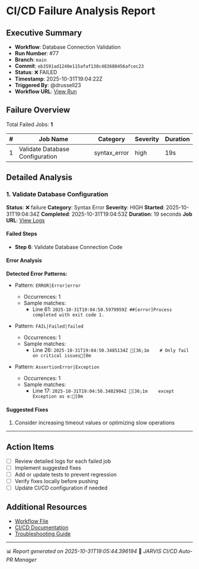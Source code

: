 # CI/CD Failure Analysis Report

## Executive Summary

- **Workflow**: Database Connection Validation
- **Run Number**: #77
- **Branch**: `main`
- **Commit**: `eb3591ad1240e115afaf138c483680456afcec23`
- **Status**: ❌ FAILED
- **Timestamp**: 2025-10-31T19:04:22Z
- **Triggered By**: @drussell23
- **Workflow URL**: [View Run](https://github.com/drussell23/JARVIS-AI/actions/runs/18982580157)

## Failure Overview

Total Failed Jobs: **1**

| # | Job Name | Category | Severity | Duration |
|---|----------|----------|----------|----------|
| 1 | Validate Database Configuration | syntax_error | high | 19s |

## Detailed Analysis

### 1. Validate Database Configuration

**Status**: ❌ failure
**Category**: Syntax Error
**Severity**: HIGH
**Started**: 2025-10-31T19:04:34Z
**Completed**: 2025-10-31T19:04:53Z
**Duration**: 19 seconds
**Job URL**: [View Logs](https://github.com/drussell23/JARVIS-AI/actions/runs/18982580157/job/54218548405)

#### Failed Steps

- **Step 6**: Validate Database Connection Code

#### Error Analysis

**Detected Error Patterns:**

- Pattern: `ERROR|Error|error`
  - Occurrences: 1
  - Sample matches:
    - Line 61: `2025-10-31T19:04:50.5979959Z ##[error]Process completed with exit code 1.`

- Pattern: `FAIL|Failed|failed`
  - Occurrences: 1
  - Sample matches:
    - Line 26: `2025-10-31T19:04:50.3485134Z [36;1m    # Only fail on critical issues[0m`

- Pattern: `AssertionError|Exception`
  - Occurrences: 1
  - Sample matches:
    - Line 17: `2025-10-31T19:04:50.3482904Z [36;1m    except Exception as e:[0m`

#### Suggested Fixes

1. Consider increasing timeout values or optimizing slow operations

---

## Action Items

- [ ] Review detailed logs for each failed job
- [ ] Implement suggested fixes
- [ ] Add or update tests to prevent regression
- [ ] Verify fixes locally before pushing
- [ ] Update CI/CD configuration if needed

## Additional Resources

- [Workflow File](.github/workflows/)
- [CI/CD Documentation](../../docs/ci-cd/)
- [Troubleshooting Guide](../../docs/troubleshooting/)

---

📊 *Report generated on 2025-10-31T19:05:44.396194*
🤖 *JARVIS CI/CD Auto-PR Manager*
